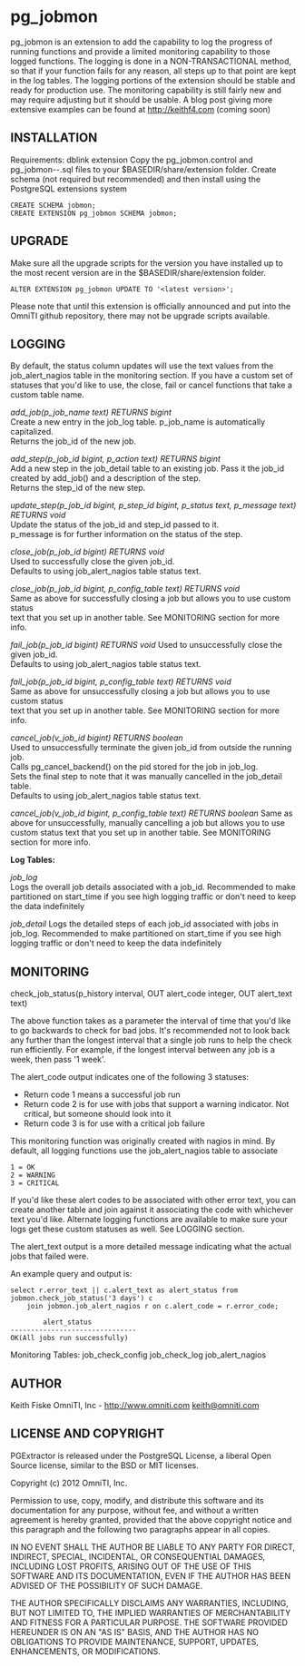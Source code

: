 pg_jobmon
=========

pg_jobmon is an extension to add the capability to log the progress of running functions and provide a limited monitoring capability to those logged functions. 
The logging is done in a NON-TRANSACTIONAL method, so that if your function fails for any reason, all steps up to that point are kept in the log tables. The logging portions of the extension should be stable and ready for production use. The monitoring capability is still fairly new and may require adjusting but it should be usable.
A blog post giving more extensive examples can be found at http://keithf4.com (coming soon)

INSTALLATION
------------

Requirements: dblink extension
Copy the pg_jobmon.control and pg_jobmon--<version>.sql files to your $BASEDIR/share/extension folder. Create schema (not required but recommended) and then install using the PostgreSQL extensions system

    CREATE SCHEMA jobmon;
    CREATE EXTENSION pg_jobmon SCHEMA jobmon;


UPGRADE
-------

Make sure all the upgrade scripts for the version you have installed up to the most recent version are in the $BASEDIR/share/extension folder. 

    ALTER EXTENSION pg_jobmon UPDATE TO '<latest version>';

Please note that until this extension is officially announced and put into the OmniTI github repository, there may not be upgrade scripts available.

LOGGING
-------

By default, the status column updates will use the text values from the job_alert_nagios table in the monitoring section. If you
have a custom set of statuses that you'd like to use, the close, fail or cancel functions that take a custom table name. 

*add_job(p_job_name text) RETURNS bigint*  
    Create a new entry in the job_log table. p_job_name is automatically capitalized.   
    Returns the job_id of the new job.  

*add_step(p_job_id bigint, p_action text) RETURNS bigint*  
    Add a new step in the job_detail table to an existing job. Pass it the job_id  
    created by add_job() and a description of the step.  
    Returns the step_id of the new step.

*update_step(p_job_id bigint, p_step_id bigint, p_status text, p_message text) RETURNS void*  
    Update the status of the job_id and step_id passed to it.  
    p_message is for further information on the status of the step.  

*close_job(p_job_id bigint) RETURNS void*  
    Used to successfully close the given job_id.  
    Defaults to using job_alert_nagios table status text.  
    
*close_job(p_job_id bigint, p_config_table text) RETURNS void*  
    Same as above for successfully closing a job but allows you to use custom status  
    text that you set up in another table. See MONITORING section for more info.  

*fail_job(p_job_id bigint) RETURNS void*
    Used to unsuccessfully close the given job_id.  
    Defaults to using job_alert_nagios table status text.  
    
*fail_job(p_job_id bigint, p_config_table text) RETURNS void*  
    Same as above for unsuccessfully closing a job but allows you to use custom status  
    text that you set up in another table. See MONITORING section for more info.  
 
*cancel_job(v_job_id bigint) RETURNS boolean*  
    Used to unsuccessfully terminate the given job_id from outside the running job.  
    Calls pg_cancel_backend() on the pid stored for the job in job_log.  
    Sets the final step to note that it was manually cancelled in the job_detail table.  
    Defaults to using job_alert_nagios table status text. 
    
*cancel_job(v_job_id bigint, p_config_table text) RETURNS boolean*
    Same as above for unsuccessfully, manually cancelling a job but allows you to use custom 
    status text that you set up in another table. See MONITORING section for more info.

**Log Tables:**  

*job_log*  
    Logs the overall job details associated with a job_id. Recommended to make partitioned on start_time if you see high logging traffic or don't 
    need to keep the data indefinitely  
   
*job_detail*
    Logs the detailed steps of each job_id associated with jobs in job_log. Recommended to make partitioned on start_time if you see high logging traffic 
    or don't need to keep the data indefinitely 
    

MONITORING
----------

check_job_status(p_history interval, OUT alert_code integer, OUT alert_text text)

The above function takes as a parameter the interval of time that you'd like to go backwards to check for bad jobs. It's recommended not to look back any further than the longest interval that a single job runs to help the check run efficiently. For example, if the longest interval between any job is a week, then pass '1 week'.

The alert_code output indicates one of the following 3 statuses:  
* Return code 1 means a successful job run  
* Return code 2 is for use with jobs that support a warning indicator. 
    Not critical, but someone should look into it
* Return code 3 is for use with a critical job failure 

This monitoring function was originally created with nagios in mind. By default, all logging functions use the job_alert_nagios table to associate  
 
    1 = OK
    2 = WARNING
    3 = CRITICAL

If you'd like these alert codes to be associated with other error text, you can create another table and join against it associating the code with whichever text you'd like. Alternate logging functions are available to make sure your logs get these custom statuses as well.
See LOGGING section.

The alert_text output is a more detailed message indicating what the actual jobs that failed were.

An example query and output is:

    select r.error_text || c.alert_text as alert_status from jobmon.check_job_status('3 days') c 
        join jobmon.job_alert_nagios r on c.alert_code = r.error_code;

            alert_status          
    -------------------------------
    OK(All jobs run successfully)


Monitoring Tables:
job_check_config
job_check_log
job_alert_nagios


AUTHOR
------

Keith Fiske
OmniTI, Inc - http://www.omniti.com
keith@omniti.com


LICENSE AND COPYRIGHT
---------------------

PGExtractor is released under the PostgreSQL License, a liberal Open Source license, similar to the BSD or MIT licenses.

Copyright (c) 2012 OmniTI, Inc.

Permission to use, copy, modify, and distribute this software and its documentation for any purpose, without fee, and without a written agreement is hereby granted, provided that the above copyright notice and this paragraph and the following two paragraphs appear in all copies.

IN NO EVENT SHALL THE AUTHOR BE LIABLE TO ANY PARTY FOR DIRECT, INDIRECT, SPECIAL, INCIDENTAL, OR CONSEQUENTIAL DAMAGES, INCLUDING LOST PROFITS, ARISING OUT OF THE USE OF THIS SOFTWARE AND ITS DOCUMENTATION, EVEN IF THE AUTHOR HAS BEEN ADVISED OF THE POSSIBILITY OF SUCH DAMAGE.

THE AUTHOR SPECIFICALLY DISCLAIMS ANY WARRANTIES, INCLUDING, BUT NOT LIMITED TO, THE IMPLIED WARRANTIES OF MERCHANTABILITY AND FITNESS FOR A PARTICULAR PURPOSE. THE SOFTWARE PROVIDED HEREUNDER IS ON AN "AS IS" BASIS, AND THE AUTHOR HAS NO OBLIGATIONS TO PROVIDE MAINTENANCE, SUPPORT, UPDATES, ENHANCEMENTS, OR MODIFICATIONS.
